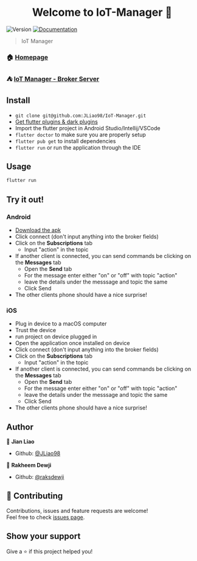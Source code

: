 <h1 align="center">Welcome to IoT-Manager 👋</h1>
<p>
  <img alt="Version" src="https://img.shields.io/badge/version-1.0.0-blue.svg?cacheSeconds=2592000" />
  <a href="https://github.com/JLiao98/IoT-Manager/README.md" target="_blank">
    <img alt="Documentation" src="https://img.shields.io/badge/documentation-yes-brightgreen.svg" />
  </a>
</p>

> IoT Manager

### 🏠 [Homepage](https://github.com/JLiao98/IoT-Manager)

### ⛺️ [IoT Manager - Broker Server](https://github.com/JLiao98/IoT-Manager-Broker)

## Install

- `git clone git@github.com:JLiao98/IoT-Manager.git`
- [Get flutter plugins & dark plugins](https://flutter.dev/docs/get-started/install)
- Import the flutter project in Android Studio/Intellij/VSCode
- `flutter doctor` to make sure you are properly setup
- `flutter pub get` to install dependencies
- `flutter run` or run the application through the IDE

## Usage

```sh
flutter run
```

## Try it out!

### Android

- [Download the apk](https://fir.im/iotmanager)
- Click connect (don't input anything into the broker fields)
- Click on the **Subscriptions** tab
  - Input "action" in the topic
- If another client is connected, you can send commands be clicking on the **Messages** tab
  - Open the **Send** tab
  - For the message enter either "on" or "off" with topic "action"
  - leave the details under the messsage and topic the same
  - Click Send
- The other clients phone should have a nice surprise!

### iOS

- Plug in device to a macOS computer
- Trust the device
- run project on device plugged in
- Open the application once installed on device
- Click connect (don't input anything into the broker fields)
- Click on the **Subscriptions** tab
  - Input "action" in the topic
- If another client is connected, you can send commands be clicking on the **Messages** tab
  - Open the **Send** tab
  - For the message enter either "on" or "off" with topic "action"
  - leave the details under the messsage and topic the same
  - Click Send
- The other clients phone should have a nice surprise!

## Author

👤 **Jian Liao**

- Github: [@JLiao98](https://github.com/JLiao98)

👤 **Rakheem Dewji**

- Github: [@raksdewji](https://github.com/raksdewji)

## 🤝 Contributing

Contributions, issues and feature requests are welcome!<br />Feel free to check [issues page](https://github.com/JLiao98/IoT-Manager/issues).

## Show your support

Give a ⭐️ if this project helped you!
